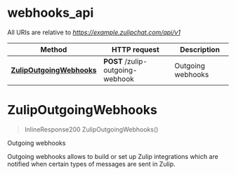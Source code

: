 # webhooks_api

All URIs are relative to *https://example.zulipchat.com/api/v1*

Method | HTTP request | Description
------------- | ------------- | -------------
[**ZulipOutgoingWebhooks**](webhooks_api.md#ZulipOutgoingWebhooks) | **POST** /zulip-outgoing-webhook | Outgoing webhooks


<a name="ZulipOutgoingWebhooks"></a>
# **ZulipOutgoingWebhooks**
> InlineResponse200 ZulipOutgoingWebhooks()

Outgoing webhooks

Outgoing webhooks allows to build or set up Zulip integrations which are notified when certain types of messages are sent in Zulip. 
